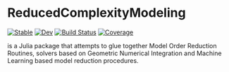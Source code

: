 # ReducedComplexityModeling

[![Stable](https://img.shields.io/badge/docs-stable-blue.svg)](https://JuliaRCM.github.io/ReducedComplexityModeling.jl/stable/)
[![Dev](https://img.shields.io/badge/docs-dev-blue.svg)](https://JuliaRCM.github.io/ReducedComplexityModeling.jl/dev/)
[![Build Status](https://github.com/JuliaRCM/ReducedComplexityModeling.jl/actions/workflows/CI.yml/badge.svg?branch=main)](https://github.com/JuliaRCM/ReducedComplexityModeling.jl/actions/workflows/CI.yml?query=branch%3Amain)
[![Coverage](https://codecov.io/gh/JuliaRCM/ReducedComplexityModeling.jl/branch/main/graph/badge.svg)](https://codecov.io/gh/JuliaRCM/ReducedComplexityModeling.jl)

is a Julia package that attempts to glue together Model Order Reduction Routines, solvers based on Geometric Numerical Integration and Machine Learning based model reduction procedures.
